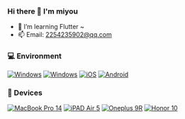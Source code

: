 ### Hi there 👋 I'm miyou
- 🌱 I’m learning Flutter ~
- 📫 Email: 2254235902@qq.com

### 💻 Environment
[![Windows](https://img.shields.io/badge/macOS-4F4F4F?style=flat-square&logo=apple&logoColor=FFFFFF&labelColor=4F4F4F)](https://www.apple.com/macos/ventura/)
[![Windows](https://img.shields.io/badge/Windows-00BBFF?style=flat-square&logo=Windows&logoColor=FFFFFF&labelColor=00BBFF)](https://www.microsoft.com/windows11)
[![iOS](https://img.shields.io/badge/iOS-4F4F4F?style=flat-square&logo=apple&logoColor=FFFFFF&labelColor=4F4F4F)](https://www.apple.com/ios/ios16/)
[![Android](https://img.shields.io/badge/Android-00C000?style=flat-square&logo=android&logoColor=FFFFFF&labelColor=00C000)](https://www.android.com/android-13/)

### 📱 Devices
[![MacBook Pro 14](https://img.shields.io/badge/MacBook%20Pro%2014-4F4F4F?style=flat-square&logo=apple&logoColor=FFFFFF&labelColor=4F4F4F)](https://product.pconline.com.cn/mobile/apple/568697.html)
[![iPAD Air 5](https://img.shields.io/badge/iPAD%20Air%205-4F4F4F?style=flat-square&logo=apple&logoColor=FFFFFF&labelColor=4F4F4F)](https://www.apple.com.cn/ipad-air/)
[![Oneplus 9R](https://img.shields.io/badge/Oneplus%209R-000000?style=flat-square&logo=oneplus&logoColor=FF0000&labelColor=000000)](https://detail.zol.com.cn/cell_phone/index1368416.shtml)
[![Honor 10](https://img.shields.io/badge/Honor%2010-000000?style=flat-square&logo=huawei&logoColor=FF0000&labelColor=000000)](https://detail.zol.com.cn/cell_phone/index1207689.shtml)
